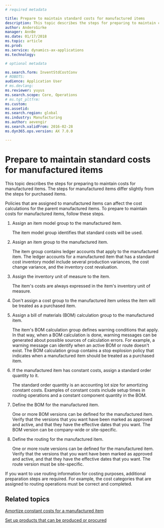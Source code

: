 ```yaml
---
# required metadata

title: Prepare to maintain standard costs for manufactured items
description: This topic describes the steps for preparing to maintain costs for manufactured items. 
author: AndersGirke
manager: AnnBe
ms.date: 01/17/2018
ms.topic: article
ms.prod: 
ms.service: dynamics-ax-applications
ms.technology: 

# optional metadata

ms.search.form: InventStdCostConv 
# ROBOTS: 
audience: Application User
# ms.devlang: 
ms.reviewer: yuyus
ms.search.scope: Core, Operations
# ms.tgt_pltfrm: 
ms.custom: 
ms.assetid: 
ms.search.region: global
ms.industry: Manufacturing 
ms.author: aevengir
ms.search.validFrom: 2016-02-28
ms.dyn365.ops.version: AX 7.0.0

---
```



# Prepare to maintain standard costs for manufactured items

This topic describes the steps for preparing to maintain costs for manufactured items. The steps for manufactured items differ slightly from the steps for purchased items.

Policies that are assigned to manufactured items can affect the cost calculations for the parent manufactured items. To prepare to maintain costs for manufactured items, follow these steps.

1. Assign an item model group to the manufactured item. 

   The item model group identifies that standard costs will be used.

2. Assign an item group to the manufactured item. 

   The item group contains ledger accounts that apply to the manufactured item. The ledger accounts for a manufactured item that has a standard cost inventory model include several production variances, the cost change variance, and the inventory cost revaluation.

3. Assign the inventory unit of measure to the item. 

   The item's costs are always expressed in the item's inventory unit of measure.

4. Don't assign a cost group to the manufactured item unless the item will be treated as a purchased item.

5. Assign a bill of materials (BOM) calculation group to the manufactured item. 

   The item's BOM calculation group defines warning conditions that apply. In that way, when a BOM calculation is done, warning messages can be generated about possible sources of calculation errors. For example, a warning message can identify when an active BOM or route doesn't exist. The BOM calculation group contains a stop explosion policy that indicates when a manufactured item should be treated as a purchased item.

6. If the manufactured item has constant costs, assign a standard order quantity to it. 

   The standard order quantity is an accounting lot size for amortizing constant costs. Examples of constant costs include setup times in routing operations and a constant component quantity in the BOM.

7. Define the BOM for the manufactured item. 

   One or more BOM versions can be defined for the manufactured item. Verify that the versions that you want have been marked as approved and active, and that they have the effective dates that you want. The BOM version can be company-wide or site-specific.

8. Define the routing for the manufactured item. 

   One or more route versions can be defined for the manufactured item. Verify that the versions that you want have been marked as approved and active, and that they have the effective dates that you want. The route version must be site-specific.

If you want to use routing information for costing purposes, additional preparation steps are required. For example, the cost categories that are assigned to routing operations must be correct and completed.

Related topics
--------

[Amortize constant costs for a manufactured item](amortize-constant-costs-manufactured-item.md)

[Set up products that can be produced or procured](manufactured-items-treated-as-purchased-items.md)

